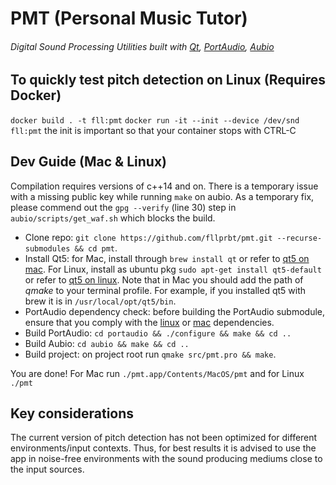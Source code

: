 # PMT (Personal Music Tutor)

###### Digital Sound Processing Utilities built with [Qt](https://github.com/qt), [PortAudio](https://github.com/PortAudio/portaudio), [Aubio](https://github.com/aubio/aubio)

## To quickly test pitch detection on Linux (Requires Docker)

`docker build . -t fll:pmt`
`docker run -it --init --device /dev/snd fll:pmt` the init is important so that your container stops with CTRL-C

## Dev Guide (Mac & Linux)

Compilation requires versions of c++14 and on. There is a temporary issue with a missing public key while running `make` on aubio. As a temporary fix, please commend out the `gpg --verify` (line 30) step in `aubio/scripts/get_waf.sh` which blocks the build.

* Clone repo: `git clone https://github.com/fllprbt/pmt.git --recurse-submodules && cd pmt`.
* Install Qt5: for Mac, install through `brew install qt` or refer to [qt5 on mac](https://doc.qt.io/qt-5/macos.html). For Linux, install as ubuntu pkg `sudo apt-get install qt5-default` or refer to [qt5 on linux](https://wiki.qt.io/Install_Qt_5_on_Ubuntu). Note that in Mac you should add the path of _qmake_ to your terminal profile. For example, if you installed qt5 with brew it is in `/usr/local/opt/qt5/bin`.
* PortAudio dependency check: before building the PortAudio submodule, ensure that you comply with the [linux](http://files.portaudio.com/docs/v19-doxydocs/compile_linux.html) or [mac](http://files.portaudio.com/docs/v19-doxydocs/compile_mac_coreaudio.html) dependencies.
* Build PortAudio: `cd portaudio && ./configure && make && cd ..`
* Build Aubio: `cd aubio && make && cd ..`
* Build project: on project root run `qmake src/pmt.pro && make`.

You are done! For Mac run `./pmt.app/Contents/MacOS/pmt` and for Linux `./pmt`

## Key considerations

The current version of pitch detection has not been optimized for different environments/input contexts. Thus, for best results it is advised to use the app in noise-free environments with the sound producing mediums close to the input sources. 
